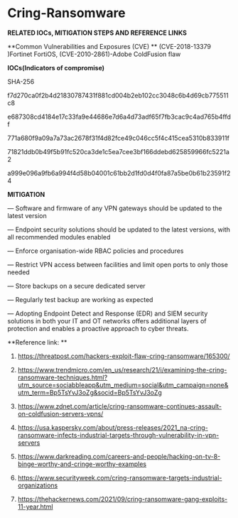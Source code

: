 # Cring-Ransomware

**RELATED IOCs, MITIGATION STEPS AND REFERENCE LINKS**

**Common Vulnerabilities and Exposures (CVE) **
(CVE-2018-13379 )Fortinet FortiOS, (CVE-2010-2861)-Adobe ColdFusion flaw 

**IOCs(Indicators of compromise)**
 
SHA-256 

f7d270ca0f2b4d21830787431f881cd004b2eb102cc3048c6b4d69cb775511c8 

e687308cd4184e17c33fa9e44686e7d6a4d73adf65f7fb3cac9c4ad765b4ffdf 

771a680f9a09a7a73ac2678f31f4d82fce49c046cc5f4c415cea5310b833911f 

71821ddb0b49f5b91fc520ca3de1c5ea7cee3bf166ddebd625859966fc5221a2 

a999e096a9fb6a994f4d58b04001c61bb2d1fd0d4f0fa87a5be0b61b23591f24 

**MITIGATION**

—	Software and firmware of any VPN gateways should be updated to the latest version

—	Endpoint security solutions should be updated to the latest versions, with all recommended modules enabled

—	Enforce organisation-wide RBAC policies and procedures

—	Restrict VPN access between facilities and limit open ports to only those needed

—	Store backups on a secure dedicated server

—	Regularly test backup are working as expected

—	Adopting Endpoint Detect and Response (EDR) and SIEM security solutions in both your IT and OT networks offers additional layers of protection and enables a proactive approach to cyber threats.

**Reference link: **

1.	https://threatpost.com/hackers-exploit-flaw-cring-ransomware/165300/ 
	
2.	https://www.trendmicro.com/en_us/research/21/i/examining-the-cring-ransomware-techniques.html?utm_source=sociabbleapp&utm_medium=social&utm_campaign=none&utm_term=Bp5TsYvJ3oZg&socid=Bp5TsYvJ3oZg 
	
3.	https://www.zdnet.com/article/cring-ransomware-continues-assault-on-coldfusion-servers-vpns/ 
	
4.	https://usa.kaspersky.com/about/press-releases/2021_na-cring-ransomware-infects-industrial-targets-through-vulnerability-in-vpn-servers 
	
5.	https://www.darkreading.com/careers-and-people/hacking-on-tv-8-binge-worthy-and-cringe-worthy-examples 
	
6.	https://www.securityweek.com/cring-ransomware-targets-industrial-organizations 
	
7.	https://thehackernews.com/2021/09/cring-ransomware-gang-exploits-11-year.html 
 


